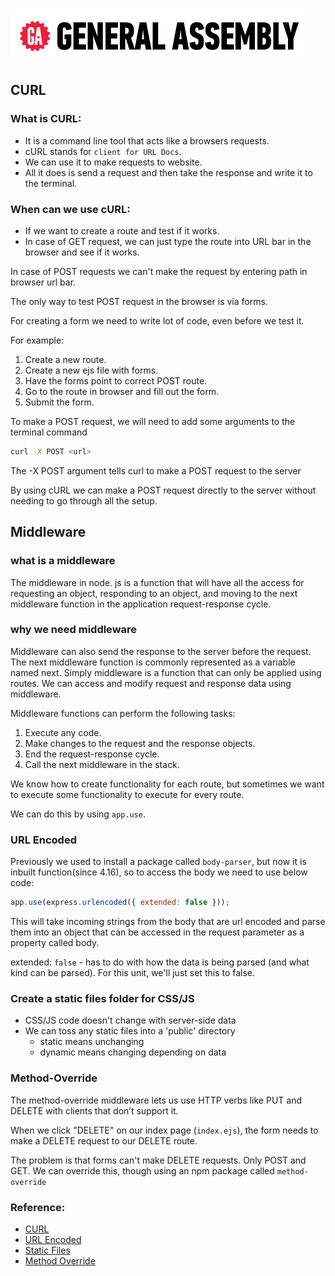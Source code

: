 ![General Assembly](/ga_cog.png)

## CURL

### What is CURL:

- It is a command line tool that acts like a browsers requests.
- cURL stands for `client for URL Docs`.
- We can use it to make requests to website.
- All it does is send a request and then take the response and write it to the terminal.

### When can we use cURL:

- If we want to create a route and test if it works.
- In case of GET request, we can just type the route into URL bar in the browser and see if it works.

In case of POST requests we can't make the request by entering path in browser url bar.

The only way to test POST request in the browser is via forms.

For creating a form we need to write lot of code, even before we test it.

For example:

1. Create a new route.
2. Create a new ejs file with forms.
3. Have the forms point to correct POST route.
4. Go to the route in browser and fill out the form.
5. Submit the form.

To make a POST request, we will need to add some arguments to the terminal command

```bash
curl -X POST <url>
```

The -X POST argument tells curl to make a POST request to the server

By using cURL we can make a POST request directly to the server without needing to go through all the setup.

## Middleware

### what is a middleware

The middleware in node. js is a function that will have all the access for requesting an object, responding to an object, and moving to the next middleware function in the application request-response cycle.

### why we need middleware

Middleware can also send the response to the server before the request. The next middleware function is commonly represented as a variable named next. Simply middleware is a function that can only be applied using routes. We can access and modify request and response data using middleware.

Middleware functions can perform the following tasks:

1. Execute any code.
1. Make changes to the request and the response objects.
1. End the request-response cycle.
1. Call the next middleware in the stack.

We know how to create functionality for each route, but sometimes we want to execute some functionality to execute for every route.

We can do this by using `app.use`.

### URL Encoded

Previously we used to install a package called `body-parser`, but now it is inbuilt function(since 4.16), so to access the body we need to use below code:

```js
app.use(express.urlencoded({ extended: false }));
```

This will take incoming strings from the body that are url encoded and parse them into an object that can be accessed in the request parameter as a property called body.

extended: `false` - has to do with how the data is being parsed (and what kind can be parsed). For this unit, we'll just set this to false.

### Create a static files folder for CSS/JS

- CSS/JS code doesn't change with server-side data
- We can toss any static files into a 'public' directory
  - static means unchanging
  - dynamic means changing depending on data

### Method-Override

The method-override middleware lets us use HTTP verbs like PUT and DELETE with clients that don’t support it.

When we click "DELETE" on our index page (`index.ejs`), the form needs to make a DELETE request to our DELETE route.

The problem is that forms can't make DELETE requests. Only POST and GET. We can override this, though using an npm package called `method-override`

### Reference:

- [CURL](https://everything.curl.dev/)
- [URL Encoded](https://expressjs.com/en/api.html#express.urlencoded)
- [Static Files](https://expressjs.com/en/starter/static-files.html)
- [Method Override](https://www.npmjs.com/package/method-override)

